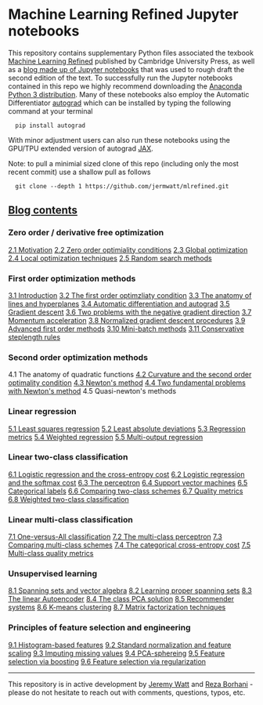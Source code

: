 # Machine Learning Refined Jupyter notebooks 

This repository contains supplementary Python files associated the texbook [Machine Learning Refined](http://www.mlrefined.com) published by Cambridge University Press, as well as a [blog made up of Jupyter notebooks](https://jermwatt.github.io/mlrefined/index.html) that was used to rough draft the second edition of the text.  To successfully run the Jupyter notebooks contained in this repo we highly recommend downloading the [Anaconda Python 3 distribution](https://www.anaconda.com/download/#macos).  Many of these notebooks also employ the Automatic Differentiator [autograd](https://github.com/HIPS/autograd) which can be installed by typing the following command at your terminal
      
      pip install autograd
      
With minor adjustment users can also run these notebooks using the GPU/TPU extended version of autograd  [JAX](https://github.com/google/jax).

Note: to pull a minimial sized clone of this repo (including only the most recent commit) use a shallow pull as follows
      
      git clone --depth 1 https://github.com/jermwatt/mlrefined.git
      
      
## [Blog contents](https://jermwatt.github.io/mlrefined/index.html)

### Zero order / derivative free optimization

[2.1  Motivation](https://jermwatt.github.io/mlrefined/blog_posts/2_Zero_order_methods/2_0_Motivation.html)
[2.2 Zero order optimiality conditions](https://jermwatt.github.io/mlrefined/blog_posts/2_Zero_order_methods/2_1_Zero.html)
[2.3 Global optimization](https://jermwatt.github.io/mlrefined/blog_posts/2_Zero_order_methods/2_2_Global.html)
[2.4 Local optimization techniques](https://jermwatt.github.io/mlrefined/blog_posts/2_Zero_order_methods/2_3_Local.html)
[2.5 Random search methods](https://jermwatt.github.io/mlrefined/blog_posts/2_Zero_order_methods/2_4_Random.html)

### First order optimization methods

[3.1 Introduction](https://jermwatt.github.io/mlrefined/blog_posts/3_First_order_methods/3_0_Introduction.html)
[3.2 The first order optimzliaty condition](https://jermwatt.github.io/mlrefined/blog_posts/3_First_order_methods/3_1_First.html)
[3.3 The anatomy of lines and hyperplanes](https://jermwatt.github.io/mlrefined/blog_posts/3_First_order_methods/3_2_Hyperplane.html)
[3.4 Automatic differentiation and autograd](https://jermwatt.github.io/mlrefined/blog_posts/3_First_order_methods/3_4_Automatic.html)
[3.5 Gradient descent](https://jermwatt.github.io/mlrefined/blog_posts/3_First_order_methods/3_5_Descent.html)
[3.6 Two problems with the negative gradient direction](https://jermwatt.github.io/mlrefined/blog_posts/3_First_order_methods/3_6_Problems.html)
[3.7 Momentum acceleration](https://jermwatt.github.io/mlrefined/blog_posts/3_First_order_methods/3_7_Momentum.html)
[3.8 Normalized gradient descent procedures](https://jermwatt.github.io/mlrefined/blog_posts/3_First_order_methods/3_8_Normalized.html)
[3.9 Advanced first order methods](https://jermwatt.github.io/mlrefined/blog_posts/3_First_order_methods/3_9_Advanced.html)
[3.10 Mini-batch methods](https://jermwatt.github.io/mlrefined/blog_posts/3_First_order_methods/3_10_Minibatch.html)
[3.11 Conservative steplength rules](https://jermwatt.github.io/mlrefined/blog_posts/3_First_order_methods/3_11_Conservative.html)

### Second order optimization methods

4.1  The anatomy of quadratic functions
[4.2 Curvature and the second order optimality condition](https://jermwatt.github.io/mlrefined/blog_posts/4_Second_order_methods/4_2_Second.html)
[4.3 Newton's method](https://jermwatt.github.io/mlrefined/blog_posts/4_Second_order_methods/4_3_Newtons.html)
[4.4 Two fundamental problems with Newton's method](https://jermwatt.github.io/mlrefined/blog_posts/4_Second_order_methods/4_4_Problems.html)
4.5 Quasi-newton's methods

### Linear regression
[5.1 Least squares regression](https://jermwatt.github.io/mlrefined/blog_posts/5_Linear_regression/5_1_Least.html)
[5.2 Least absolute deviations](https://jermwatt.github.io/mlrefined/blog_posts/5_Linear_regression/5_2_Absolute.html)
[5.3 Regression metrics](https://jermwatt.github.io/mlrefined/blog_posts/5_Linear_regression/5_3_Metrics.html)
[5.4 Weighted regression](https://jermwatt.github.io/mlrefined/blog_posts/5_Linear_regression/5_4_Weighted.html)
[5.5 Multi-output regression](https://jermwatt.github.io/mlrefined/blog_posts/5_Linear_regression/5_5_Multi.html)

### Linear two-class classification

[6.1 Logistic regression and the cross-entropy cost](https://jermwatt.github.io/mlrefined/blog_posts/6_Linear_twoclass_classification/6_1_Cross_entropy.html)
[6.2 Logistic regression and the softmax cost](https://jermwatt.github.io/mlrefined/blog_posts/6_Linear_twoclass_classification/6_2_Softmax.html)
[6.3 The perceptron](https://jermwatt.github.io/mlrefined/blog_posts/6_Linear_twoclass_classification/6_3_Perceptron.html)
[6.4 Support vector machines](https://jermwatt.github.io/mlrefined/blog_posts/6_Linear_twoclass_classification/6_4_SVMs.html)
[6.5 Categorical labels](https://jermwatt.github.io/mlrefined/blog_posts/6_Linear_twoclass_classification/6_5_Categorical.html)
[6.6 Comparing two-class schemes](https://jermwatt.github.io/mlrefined/blog_posts/6_Linear_twoclass_classification/6_6_Comparison.html)
[6.7 Quality metrics](https://jermwatt.github.io/mlrefined/blog_posts/6_Linear_twoclass_classification/6_7_Metrics.html)
[6.8 Weighted two-class classification](https://jermwatt.github.io/mlrefined/blog_posts/6_Linear_twoclass_classification/6_8_Weighted.html)

### Linear multi-class classification

[7.1 One-versus-All classification](https://jermwatt.github.io/mlrefined/blog_posts/7_Linear_multiclass_classification/7_1_OvA.html)
[7.2 The multi-class perceptron](https://jermwatt.github.io/mlrefined/blog_posts/7_Linear_multiclass_classification/7_2_Perceptron.html)
[7.3 Comparing multi-class schemes](https://jermwatt.github.io/mlrefined/blog_posts/7_Linear_multiclass_classification/7_3_Comparison.html)
[7.4 The categorical cross-entropy cost](https://jermwatt.github.io/mlrefined/blog_posts/7_Linear_multiclass_classification/7_4_Categorical.html)
[7.5 Multi-class quality metrics](https://jermwatt.github.io/mlrefined/blog_posts/7_Linear_multiclass_classification/7_5_Metrics.html)


### Unsupervised learning

[8.1 Spanning sets and vector algebra](https://jermwatt.github.io/mlrefined/blog_posts/8_Linear_unsupervised_learning/8_1_Spanning.html)
[8.2 Learning proper spanning sets](https://jermwatt.github.io/mlrefined/blog_posts/8_Linear_unsupervised_learning/8_2_PCA.html)
[8.3 The linear Autoencoder](https://jermwatt.github.io/mlrefined/blog_posts/8_Linear_unsupervised_learning/8_3_Autoencoder.html)
[8.4 The class PCA solution](https://jermwatt.github.io/mlrefined/blog_posts/8_Linear_unsupervised_learning/8_4_Classic.html)
[8.5 Recommender systems](https://jermwatt.github.io/mlrefined/blog_posts/8_Linear_unsupervised_learning/8_5_Recommender.html)
[8.6 K-means clustering](https://jermwatt.github.io/mlrefined/blog_posts/8_Linear_unsupervised_learning/8_6_Kmeans.html)
[8.7 Matrix factorization techniques](https://jermwatt.github.io/mlrefined/blog_posts/8_Linear_unsupervised_learning/8_7_Factorization.html)

### Principles of feature selection and engineering

[9.1 Histogram-based features](https://jermwatt.github.io/mlrefined/blog_posts/9_Feature_engineer_select/9_1_Histogram.html)
[9.2 Standard normalization and feature scaling](https://jermwatt.github.io/mlrefined/blog_posts/9_Feature_engineer_select/9_2_Scaling.html)
[9.3 Imputing missing values](https://jermwatt.github.io/mlrefined/blog_posts/9_Feature_engineer_select/9_3_Cleaning.html)
[9.4 PCA-sphereing](https://jermwatt.github.io/mlrefined/blog_posts/9_Feature_engineer_select/9_4_PCA_sphereing.html)
[9.5 Feature selection via boosting](https://jermwatt.github.io/mlrefined/blog_posts/9_Feature_engineer_select/9_5_Boosting.html)
[9.6 Feature selection via regularization](https://jermwatt.github.io/mlrefined/blog_posts/9_Feature_engineer_select/9_6_Regularization.html)




--- 
This repository is in active development by [Jeremy Watt](mailto:jeremy@dgsix.com) and [Reza Borhani](mailto:reza@dgsix.com) - please do not hesitate to reach out with comments, questions, typos, etc.

